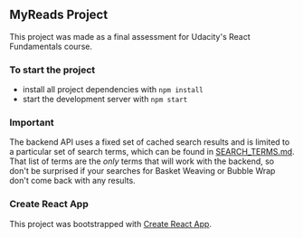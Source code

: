 ## MyReads Project

This project was made as a final assessment for Udacity's React Fundamentals course.

### To start the project

* install all project dependencies with `npm install`
* start the development server with `npm start`

### Important
The backend API uses a fixed set of cached search results and is limited to a particular set of search terms, which can be found in [SEARCH_TERMS.md](SEARCH_TERMS.md). That list of terms are the _only_ terms that will work with the backend, so don't be surprised if your searches for Basket Weaving or Bubble Wrap don't come back with any results.

### Create React App

This project was bootstrapped with [Create React App](https://github.com/facebookincubator/create-react-app).
